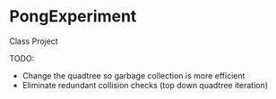 # PongExperiment
Class Project

TODO:
- Change the quadtree so garbage collection is more efficient
- Eliminate redundant collision checks (top down quadtree iteration)